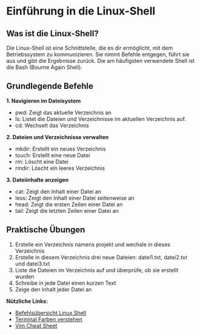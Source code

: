 # Einführung in die Linux-Shell
## Was ist die Linux-Shell?
Die Linux-Shell ist eine Schnittstelle, die es dir ermöglicht, mit dem Betriebssystem zu kommunizieren. Sie nimmt Befehle entgegen, führt sie aus und gibt die Ergebnisse zurück. Die am häufigsten verwendete Shell ist die Bash (Bourne Again Shell).


## Grundlegende Befehle
**1. Navigieren im Dateisystem**
- pwd: Zeigt das aktuelle Verzeichnis an
- ls: Listet die Dateien und Verzeichnisse im aktuellen Verzeichnis auf.
- cd: Wechselt das Verzeichnis

**2. Dateien und Verzeichnisse verwalten**
- mkdir: Erstellt ein neues Verzeichnis
- touch: Erstellt eine neue Datei
- rm: Löscht eine Datei
- rmdir: Löscht ein leeres Verzeichnis

**3. Dateiinhalte anzeigen**
- cat: Zeigt den Inhalt einer Datei an
- less: Zeigt den Inhalt einer Datei seitenweise an
- head: Zeigt die ersten Zeilen einer Datei an
- tail: Zeigt die letzten Zeilen einer Datei an

## Praktische Übungen
1. Erstelle ein Verzeichnis namens projekt und wechsle in dieses Verzeichnis
2. Erstelle in diesem Verzeichnis drei neue Dateien: datei1.txt, datei2.txt und datei3.txt
3. Liste die Dateien im Verzeichnis auf und überprüfe, ob sie erstellt wurden
4. Schreibe in jede Datei einen kurzen Text
5. Zeige den Inhalt jeder Datei an



**Nützliche Links:**
- [Befehlsübersicht Linux Shell](https://wiki.ubuntuusers.de/Shell/Befehls%C3%BCbersicht/)
- [Terminal Farben verstehen](https://www.crstin.com/de/terminal-colors/)
- [Vim Cheat Sheet](https://vim.rtorr.com/lang/de_de)
